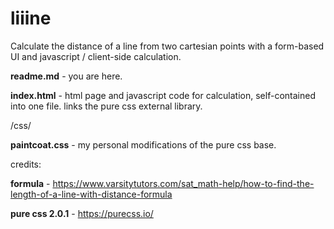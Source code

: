 # liiine
Calculate the distance of a line from two cartesian points with a form-based UI and javascript / client-side calculation.

<b>readme.md</b> - you are here.

<b>index.html</b> - html page and javascript code for calculation, self-contained into one file. links the pure css external library.


/css/

<b>paintcoat.css</b> - my personal modifications of the pure css base.


credits:


<b>formula</b> - https://www.varsitytutors.com/sat_math-help/how-to-find-the-length-of-a-line-with-distance-formula


<b>pure css 2.0.1</b> - https://purecss.io/
